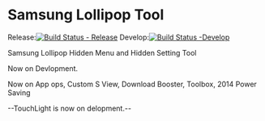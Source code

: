 # Samsung Lollipop Tool

Release:[![Build Status - Release](https://travis-ci.org/Intrainos/SamsungLTool.svg?branch=release)](https://travis-ci.org/Intrainos/SamsungLTool)
Develop:[![Build Status -Develop](https://travis-ci.org/Intrainos/SamsungLTool.svg?branch=develop)](https://travis-ci.org/Intrainos/SamsungLTool)

Samsung Lollipop Hidden Menu and  Hidden Setting Tool

Now on Devlopment.

Now on App ops, Custom S View, Download Booster, Toolbox, 2014 Power Saving

--TouchLight is now on delopment.--